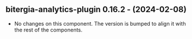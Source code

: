  ## bitergia-analytics-plugin 0.16.2 - (2024-02-08)
  
  * No changes on this component. The version is bumped to align it
    with the rest of the components.
